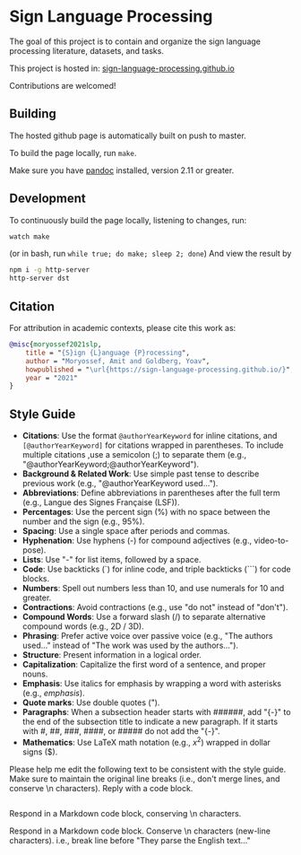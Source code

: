 # Sign Language Processing

The goal of this project is to contain and organize the sign language processing literature, datasets, and tasks.

This project is hosted in: [sign-language-processing.github.io](https://sign-language-processing.github.io)

Contributions are welcomed!

## Building

The hosted github page is automatically built on push to master.

To build the page locally, run `make`.

Make sure you have [pandoc](https://pandoc.org/) installed, version 2.11 or greater.

## Development
To continuously build the page locally, listening to changes, run:
```bash
watch make
```
(or in bash, run `while true; do make; sleep 2; done`)
And view the result by
```bash
npm i -g http-server
http-server dst
```

## Citation

For attribution in academic contexts, please cite this work as:

```bibtex
@misc{moryossef2021slp, 
    title = "{S}ign {L}anguage {P}rocessing", 
    author = "Moryossef, Amit and Goldberg, Yoav",
    howpublished = "\url{https://sign-language-processing.github.io/}",
    year = "2021"
}
```

## Style Guide

- **Citations**: Use the format `@authorYearKeyword` for inline citations, and `[@authorYearKeyword]` for citations wrapped in parentheses. To include multiple citations ,use a semicolon (;) to separate them (e.g., "@authorYearKeyword;@authorYearKeyword").
- **Background & Related Work**: Use simple past tense to describe previous work (e.g., "@authorYearKeyword used...").
- **Abbreviations**: Define abbreviations in parentheses after the full term (e.g., Langue des Signes Française (LSF)).
- **Percentages**: Use the percent sign (%) with no space between the number and the sign (e.g., 95%).
- **Spacing**: Use a single space after periods and commas.
- **Hyphenation**: Use hyphens (-) for compound adjectives (e.g., video-to-pose).
- **Lists**: Use "-" for list items, followed by a space.
- **Code**: Use backticks (`) for inline code, and triple backticks (```) for code blocks.
- **Numbers**: Spell out numbers less than 10, and use numerals for 10 and greater.
- **Contractions**: Avoid contractions (e.g., use "do not" instead of "don't").
- **Compound Words**: Use a forward slash (/) to separate alternative compound words (e.g., 2D / 3D).
- **Phrasing**: Prefer active voice over passive voice (e.g., "The authors used..." instead of "The work was used by the authors...").
- **Structure**: Present information in a logical order.
- **Capitalization**: Capitalize the first word of a sentence, and proper nouns.
- **Emphasis**: Use italics for emphasis by wrapping a word with asterisks (e.g., *emphasis*).
- **Quote marks**: Use double quotes (").
- **Paragraphs**: When a subsection header starts with ######, add "{-}" to the end of the subsection title to indicate a new paragraph. If it starts with #, ##, ###, ####, or ##### do not add the "{-}".
- **Mathematics**: Use LaTeX math notation (e.g., $x^2$) wrapped in dollar signs ($).

Please help me edit the following text to be consistent with the style guide.
Make sure to maintain the original line breaks (i.e., don't merge lines, and conserve \n characters).
Reply with a code block.

```md

```

Respond in a Markdown code block, conserving \n characters.

Respond in a Markdown code block.
Conserve \n characters (new-line characters).
i.e., break line before "They parse the English text..."